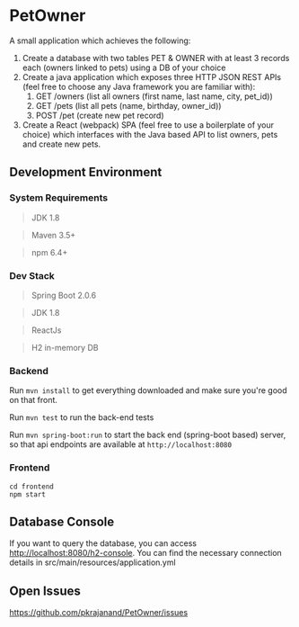 # PetOwner

A small application which achieves the following:

1. Create a database with two tables PET & OWNER with at least 3 records each (owners linked to pets) using a DB of your choice
2. Create a java application which exposes three HTTP JSON REST APIs (feel free to choose any Java framework you are familiar with):   
	1. GET /owners (list all owners (first name, last name, city, pet_id))
	2. GET /pets (list all pets (name, birthday, owner_id))
	3. POST /pet (create new pet record)
3. Create a React (webpack) SPA (feel free to use a boilerplate of your choice) which interfaces with the Java based API to list owners, pets and create new pets.


## Development Environment

### System Requirements

> JDK 1.8

> Maven 3.5+

> npm 6.4+

### Dev Stack

> Spring Boot 2.0.6

> JDK 1.8

> ReactJs

> H2 in-memory DB

### Backend 

Run `mvn install` to get everything downloaded and make sure you're good on that front.

Run `mvn test` to run the back-end tests

Run `mvn spring-boot:run` to start the back end (spring-boot based) server, so that api endpoints are available at `http://localhost:8080`

### Frontend

```
cd frontend
npm start

```

## Database Console

If you want to query the database, you can access [http://localhost:8080/h2-console](http://localhost:8080/h2-console).
You can find the necessary connection details in src/main/resources/application.yml
 
## Open Issues

https://github.com/pkrajanand/PetOwner/issues 
